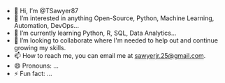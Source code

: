 - 👋 Hi, I’m @TSawyer87
- 👀 I’m interested in anything Open-Source, Python, Machine Learning, Automation, DevOps...
- 🌱 I’m currently learning Python, R, SQL, Data Analytics... 
- 💞️ I’m looking to collaborate where I'm needed to help out and continue growing my skills.
- 📫 How to reach me, you can email me at sawyerjr.25@gmail.com.
- 😄 Pronouns: ...
- ⚡ Fun fact: ...

<!---
TSawyer87/TSawyer87 is a ✨ special ✨ repository because its `README.md` (this file) appears on your GitHub profile.
You can click the Preview link to take a look at your changes.
--->
